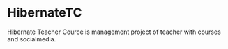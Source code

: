 # HibernateTC
Hibernate Teacher Cource is management project of teacher with courses and socialmedia.
